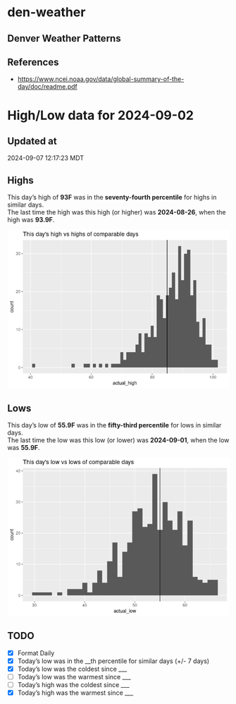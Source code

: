 

# den-weather

## Denver Weather Patterns

## References

- <https://www.ncei.noaa.gov/data/global-summary-of-the-day/doc/readme.pdf>

# High/Low data for 2024-09-02

## Updated at

2024-09-07 12:17:23 MDT

## Highs

This day’s high of **93F** was in the **seventy-fourth percentile** for
highs in similar days.  
The last time the high was this high (or higher) was **2024-08-26**,
when the high was **93.9F**.

![](readme_files/figure-commonmark/unnamed-chunk-4-1.png)

## Lows

This day’s low of **55.9F** was in the **fifty-third percentile** for
lows in similar days.  
The last time the low was this low (or lower) was **2024-09-01**, when
the low was **55.9F**.

![](readme_files/figure-commonmark/unnamed-chunk-6-1.png)

## TODO

- [x] Format Daily
- [x] Today’s low was in the \_\_th percentile for similar days (+/- 7
  days)
- [x] Today’s low was the coldest since \_\_\_
- [ ] Today’s low was the warmest since \_\_\_
- [ ] Today’s high was the coldest since \_\_\_
- [x] Today’s high was the warmest since \_\_\_
